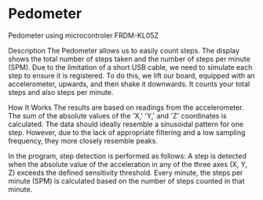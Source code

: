 # Pedometer
Pedometer using ​microcontroler FRDM-KL05Z

Description
The Pedometer allows us to easily count steps. The display shows the total number of steps taken and the number of steps per minute (SPM). Due to the limitation of a short USB cable, we need to simulate each step to ensure it is registered. To do this, we lift our board, equipped with an accelerometer, upwards, and then shake it downwards. It counts your total steps and also steps per minute.

How It Works
The results are based on readings from the accelerometer. The sum of the absolute values of the 'X,' 'Y,' and 'Z' coordinates is calculated. The data should ideally resemble a sinusoidal pattern for one step. However, due to the lack of appropriate filtering and a low sampling frequency, they more closely resemble peaks.

In the program, step detection is performed as follows:
A step is detected when the absolute value of the acceleration in any of the three axes (X, Y, Z) exceeds the defined sensitivity threshold.
Every minute, the steps per minute (SPM) is calculated based on the number of steps counted in that minute.


